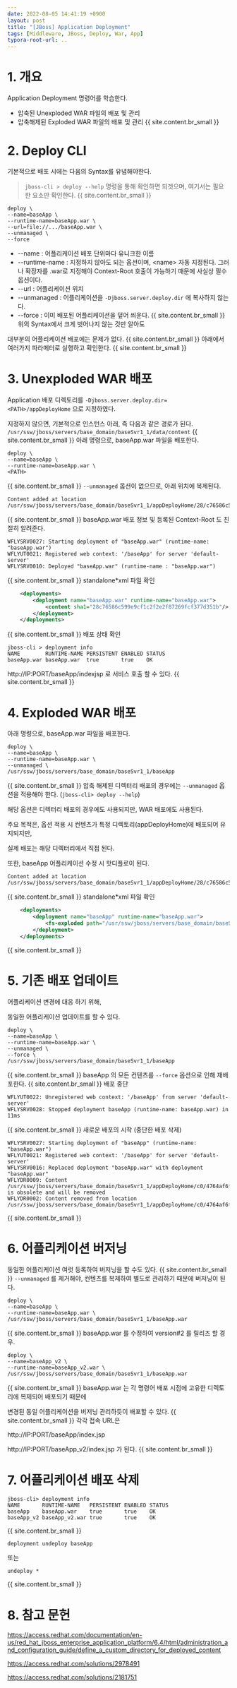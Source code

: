 ```yaml
---
date: 2022-08-05 14:41:19 +0900
layout: post
title: "[JBoss] Application Deployment"
tags: [Middleware, JBoss, Deploy, War, App]
typora-root-url: ..
---
```



# 1. 개요

Application Deployment 명령어를 학습한다.

* 압축된 Unexploded WAR 파일의 배포 및 관리
* 압축해제된 Exploded WAR 파일의 배포 및 관리
{{ site.content.br_small }}
# 2. Deploy CLI

기본적으로 배포 시에는 다음의 Syntax를 유념해야한다.

> `jboss-cli > deploy --help` 명령을 통해 확인하면 되겟으며, 여기서는 필요한 요소만 확인한다.
{{ site.content.br_small }}
```syntax
deploy \
--name=baseApp \
--runtime-name=baseApp.war \
--url=file://.../baseApp.war \
--unmanaged \
--force
```

* --name : 어플리케이션 배포 단위마다 유니크한 이름
* --runtime-name : 지정하지 않아도 되는 옵션이며, \<name> 자동 지정된다. 그러나 확장자를 .war로 지정해야 Context-Root 호출이 가능하기 때문에 사실상 필수 옵션이다.
* --url : 어플리케이션 위치
* --unmanaged : 어플리케이션을 `-Djboss.server.deploy.dir` 에 복사하지 않는다.
* --force : 이미 배포된 어플리케이션을 덮어 씌운다.
{{ site.content.br_small }}
위의 Syntax에서 크게 벗어나지 않는 것만 알아도

대부분의 어플리케이션 배포에는 문제가 없다.
{{ site.content.br_small }}
아래에서 여러가지 파라메터로 실행하고 확인한다.
{{ site.content.br_small }}
# 3. Unexploded WAR 배포

Application 배포 디렉토리를 `-Djboss.server.deploy.dir=<PATH>/appDeployHome` 으로 지정하였다.

지정하지 않으면, 기본적으로 인스턴스 아래, 즉 다음과 같은 경로가 된다. `/usr/ssw/jboss/servers/base_domain/baseSvr1_1/data/content`
{{ site.content.br_small }}
아래 명령으로, baseApp.war 파일을 배포한다.

```jboss-cli
deploy \
--name=baseApp \
--runtime-name=baseApp.war \
<PATH>
```
{{ site.content.br_small }}
`--unmanaged` 옵션이 없으므로, 아래 위치에 복제된다.

```
Content added at location /usr/ssw/jboss/servers/base_domain/baseSvr1_1/appDeployHome/28/c76586c599e9cf1c2f2e2f87269fcf377d351b/content
```
{{ site.content.br_small }}
baseApp.war 배포 정보 및 등록된 Context-Root 도 친절히 알려준다.

```
WFLYSRV0027: Starting deployment of "baseApp.war" (runtime-name: "baseApp.war")
WFLYUT0021: Registered web context: '/baseApp' for server 'default-server'
WFLYSRV0010: Deployed "baseApp.war" (runtime-name : "baseApp.war")
```
{{ site.content.br_small }}
standalone*xml 파일 확인

```xml
    <deployments>
        <deployment name="baseApp.war" runtime-name="baseApp.war">
            <content sha1="28c76586c599e9cf1c2f2e2f87269fcf377d351b"/>
        </deployment>
    </deployments>
```
{{ site.content.br_small }}
배포 상태 확인

```
jboss-cli > deployment info
NAME        RUNTIME-NAME PERSISTENT ENABLED STATUS
baseApp.war baseApp.war  true       true    OK
```

http://IP:PORT/baseApp/indexjsp 로 서비스 호출 할 수 있다.
{{ site.content.br_small }}
# 4. Exploded WAR 배포

아래 명령으로, baseApp.war 파일을 배포한다.

```jboss-cli
deploy \
--name=baseApp \
--runtime-name=baseApp.war \
--unmanaged \
/usr/ssw/jboss/servers/base_domain/baseSvr1_1/baseApp
```
{{ site.content.br_small }}
압축 해제된 디렉터리 배포의 경우에는 `--unmanaged` 옵션을 적용해야 한다. (`jboss-cli> deploy --help`)

해당 옵션은 디렉터리 배포의 경우에도 사용되지만, WAR 배포에도 사용된다.

주요 목적은, 옵션 적용 시 컨텐츠가 특정 디렉토리(appDeployHome)에 배포되어 유지되지만,

실제 배포는 해당 디렉터리에서 직접 된다.

또한, baseApp 어플리케이션 수정 시 핫디플로이 된다.

```
Content added at location /usr/ssw/jboss/servers/base_domain/baseSvr1_1/appDeployHome/28/c76586c599e9cf1c2f2e2f87269fcf377d351b/content
```
{{ site.content.br_small }}
standalone*xml 파일 확인

```xml
    <deployments>
        <deployment name="baseApp" runtime-name="baseApp.war">
            <fs-exploded path="/usr/ssw/jboss/servers/base_domain/baseSvr1_1/baseApp"/>
        </deployment>
    </deployments>
```
{{ site.content.br_small }}
# 5. 기존 배포 업데이트

어플리케이션 변경에 대응 하기 위해,

동일한 어플리케이션 업데이트를 할 수 있다.

```
deploy \
--name=baseApp \
--runtime-name=baseApp.war \
--unmanaged \
--force \
/usr/ssw/jboss/servers/base_domain/baseSvr1_1/baseApp
```
{{ site.content.br_small }}
baseApp 의 모든 컨텐츠를 `--force` 옵션으로 인해 재배포한다.
{{ site.content.br_small }}
배포 중단

```
WFLYUT0022: Unregistered web context: '/baseApp' from server 'default-server'
WFLYSRV0028: Stopped deployment baseApp (runtime-name: baseApp.war) in 11ms
```
{{ site.content.br_small }}
새로운 배포의 시작 (중단한 배포 삭제)

```
WFLYSRV0027: Starting deployment of "baseApp" (runtime-name: "baseApp.war")
WFLYUT0021: Registered web context: '/baseApp' for server 'default-server'
WFLYSRV0016: Replaced deployment "baseApp.war" with deployment "baseApp.war"
WFLYDR0009: Content /usr/ssw/jboss/servers/base_domain/baseSvr1_1/appDeployHome/c0/4764af6fe95a9863599ad6ecbcae79106d3938 is obsolete and will be removed
WFLYDR0002: Content removed from location /usr/ssw/jboss/servers/base_domain/baseSvr1_1/appDeployHome/c0/4764af6fe95a9863599ad6ecbcae79106d3938/content
```
{{ site.content.br_small }}
# 6. 어플리케이션 버저닝

동일한 어플리케이션 여럿 등록하여 버저닝을 할 수도 있다.
{{ site.content.br_small }}
`--unmanaged` 를 제거해야, 컨텐츠를 복제하여 별도로 관리하기 때문에 버저닝이 된다.

```
deploy \
--name=baseApp \
--runtime-name=baseApp.war \
/usr/ssw/jboss/servers/base_domain/baseSvr1_1/baseApp.war
```
{{ site.content.br_small }}
baseApp.war 를 수정하여 version#2 를 릴리즈 할 경우.

```
deploy \
--name=baseApp_v2 \
--runtime-name=baseApp_v2.war \
/usr/ssw/jboss/servers/base_domain/baseSvr1_1/baseApp.war
```
{{ site.content.br_small }}
baseApp.war 는 각 명령어 배포 시점에 고유한 디렉토리에 복제되어 배포되기 때문에

변경된 동일 어플리케이션을 버저닝 관리하듯이 배포할 수 있다.
{{ site.content.br_small }}
각각 접속 URL은

http://IP:PORT/baseApp/index.jsp

http://IP:PORT/baseApp_v2/index.jsp 가 된다.
{{ site.content.br_small }}
# 7. 어플리케이션 배포 삭제

```
jboss-cli> deployment info
NAME       RUNTIME-NAME   PERSISTENT ENABLED STATUS
baseApp    baseApp.war    true       true    OK
baseApp_v2 baseApp_v2.war true       true    OK
```
{{ site.content.br_small }}
```
deployment undeploy baseApp
```

또는

```
undeploy *
```
{{ site.content.br_small }}
# 8. 참고 문헌

https://access.redhat.com/documentation/en-us/red_hat_jboss_enterprise_application_platform/6.4/html/administration_and_configuration_guide/define_a_custom_directory_for_deployed_content

https://access.redhat.com/solutions/2978491

https://access.redhat.com/solutions/2181751
